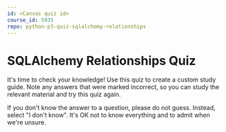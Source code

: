 ```yaml
---
id: <Canvas quiz id>
course_id: 5935
repo: python-p3-quiz-sqlalchemy-relationships
---
```


# SQLAlchemy Relationships Quiz

It's time to check your knowledge! Use this quiz to create a custom study guide.
Note any answers that were marked incorrect, so you can study the relevant
material and try this quiz again.

If you don't know the answer to a question, please do not guess. Instead, select
"I don't know". It's OK not to know everything and to admit when we're unsure.

